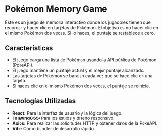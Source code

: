 # Pokémon Memory Game

Este es un juego de memoria interactivo donde los jugadores tienen que recordar y hacer clic en tarjetas de Pokémon. El objetivo es no hacer clic en el mismo Pokémon dos veces. Si lo haces, el puntaje se restablece a cero.

## Características

- El juego carga una lista de Pokémon usando la API pública de Pokémon (PokeAPI).
- El juego mantiene un puntaje actual y el mejor puntaje alcanzado.
- Las tarjetas de Pokémon se barajan cada vez que se hace clic en una tarjeta.
- Si haces clic en el mismo Pokémon dos veces, el puntaje se reinicia.

## Tecnologías Utilizadas

- **React:** Para la interfaz de usuario y la lógica del juego.
- **TailwindCSS:** Para los estilos y diseño responsivo.
- **Axios:** Para realizar las solicitudes HTTP y obtener datos de la PokeAPI.
- **Vite:** Como bundler de desarrollo rápido.
